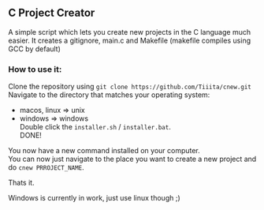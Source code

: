 ## C Project Creator

A simple script which lets you create new projects in the C language much easier. It creates a gitignore, main.c and Makefile (makefile compiles using GCC by default)

### How to use it:

Clone the repository using ``git clone https://github.com/Tiiita/cnew.git`` 
Navigate to the directory that matches your operating system:
  - macos, linux => unix  
  - windows => windows  
Double click the ``installer.sh`` / ``installer.bat``.  
DONE!  

You now have a new command installed on your computer.  
You can now just navigate to the place you want to create a new project and do ```cnew PRROJECT_NAME```.  

Thats it.  

Windows is currently in work, just use linux though ;)
